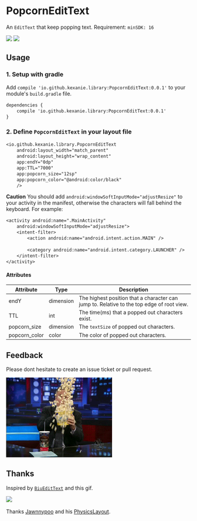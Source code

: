 # PopcornEditText

An `EditText` that keep popping text. Requirement: `minSDK: 16`

<img src="screenshots/eng.gif" width="200"> <img src="screenshots/chn.gif" width="200">

## Usage
### 1. Setup with gradle
Add `compile 'io.github.kexanie.library:PopcornEditText:0.0.1'` to your module's `build.gradle` file.
```
dependencies {
    compile 'io.github.kexanie.library:PopcornEditText:0.0.1'
}
```

### 2. Define `PopcornEditText` in your layout file
```
<io.github.kexanie.library.PopcornEditText
    android:layout_width="match_parent"
    android:layout_height="wrap_content"
    app:endY="0dp"
    app:TTL="7000"
    app:popcorn_size="12sp"
    app:popcorn_color="@android:color/black"
    />
```

**Caution**
You should add `android:windowSoftInputMode="adjustResize"` to your activity in the manifest, otherwise the characters will fall behind the keyboard. For example: 
```
<activity android:name=".MainActivity"
    android:windowSoftInputMode="adjustResize">
    <intent-filter>
        <action android:name="android.intent.action.MAIN" />

        <category android:name="android.intent.category.LAUNCHER" />
    </intent-filter>
</activity>
```

#### Attributes
|Attribute | Type | Description |
|----------|------|--------------|
|endY|dimension|The highest position that a character can jump to. Relative to the top edge of root view.|
|TTL|int|The time(ms) that a popped out characters exist.|
|popcorn_size|dimension|The `textSize` of popped out characters.|
|popcorn_color|color|The color of popped out characters.|

## Feedback
Please dont hesitate to create an issue ticket or pull request.

![](screenshots/popcorn.gif)

## Thanks
Inspired by [`BiuEditText`][BiuEditText] and this gif.

![](http://45.media.tumblr.com/cf210d7c444b3e4d5e5a49ebb0bf9dae/tumblr_ny0aidok9u1rc7zl1o3_250.gif)

Thanks [Jawnnypoo][Jawnnypoo] and his [PhysicsLayout][PhysicsLayout].

[BiuEditText]: https://github.com/xujinyang/BiuEditText
[Jawnnypoo]: https://github.com/Jawnnypoo
[PhysicsLayout]: https://github.com/Jawnnypoo/PhysicsLayout